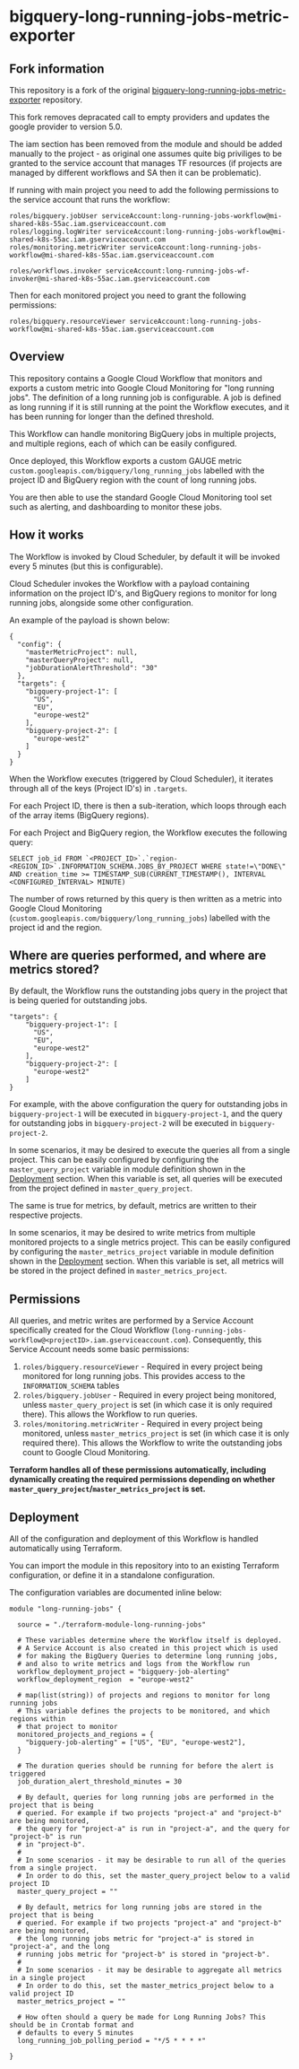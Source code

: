 # bigquery-long-running-jobs-metric-exporter

## Fork information

This repository is a fork of the original [bigquery-long-running-jobs-metric-exporter](https://github.com/GoogleCloudPlatform/bigquery-long-running-jobs-metric-exporter) repository.

This fork removes depracated call to empty providers and updates the google provider to version 5.0.

The iam section has been removed from the module and should be added manually to the project - as original one assumes
quite big priviliges to be granted to the service account that manages TF resources (if projects are managed by
different workflows and SA then it can be problematic).

If running with main project you need to add the following permissions to the service account that runs the workflow:
```
roles/bigquery.jobUser serviceAccount:long-running-jobs-workflow@mi-shared-k8s-55ac.iam.gserviceaccount.com
roles/logging.logWriter serviceAccount:long-running-jobs-workflow@mi-shared-k8s-55ac.iam.gserviceaccount.com
roles/monitoring.metricWriter serviceAccount:long-running-jobs-workflow@mi-shared-k8s-55ac.iam.gserviceaccount.com

roles/workflows.invoker serviceAccount:long-running-jobs-wf-invoker@mi-shared-k8s-55ac.iam.gserviceaccount.com
```

Then for each monitored project you need to grant the following permissions:
```
roles/bigquery.resourceViewer serviceAccount:long-running-jobs-workflow@mi-shared-k8s-55ac.iam.gserviceaccount.com
```


## Overview

This repository contains a Google Cloud Workflow that monitors and exports a custom metric into Google Cloud Monitoring for "long running jobs". The definition of a long running job is configurable. A job is defined as long running if it is still running at the point the Workflow executes, and it has been running for longer than the defined threshold.

This Workflow can handle monitoring BigQuery jobs in multiple projects, and multiple regions, each of which can be easily configured.

Once deployed, this Workflow exports a custom GAUGE metric `custom.googleapis.com/bigquery/long_running_jobs` labelled with the project ID and BigQuery region with the count of long running jobs.

You are then able to use the standard Google Cloud Monitoring tool set such as alerting, and dashboarding to monitor these jobs.

## How it works

The Workflow is invoked by Cloud Scheduler, by default it will be invoked every 5 minutes (but this is configurable).

Cloud Scheduler invokes the Workflow with a payload containing information on the project ID's, and BigQuery regions to monitor for long running jobs, alongside some other configuration.

An example of the payload is shown below:

```
{
  "config": {
    "masterMetricProject": null,
    "masterQueryProject": null,
    "jobDurationAlertThreshold": "30"
  },
  "targets": {
    "bigquery-project-1": [
      "US",
      "EU",
      "europe-west2"
    ],
    "bigquery-project-2": [
      "europe-west2"
    ]
  }
}
```

When the Workflow executes (triggered by Cloud Scheduler), it iterates through all of the keys (Project ID's) in `.targets`.

For each Project ID, there is then a sub-iteration, which loops through each of the array items (BigQuery regions).

For each Project and BigQuery region, the Workflow executes the following query:

```
SELECT job_id FROM `<PROJECT_ID>`.`region-<REGION_ID>`.INFORMATION_SCHEMA.JOBS_BY_PROJECT WHERE state!=\"DONE\" AND creation_time >= TIMESTAMP_SUB(CURRENT_TIMESTAMP(), INTERVAL <CONFIGURED_INTERVAL> MINUTE)
```

The number of rows returned by this query is then written as a metric into Google Cloud Monitoring (`custom.googleapis.com/bigquery/long_running_jobs`) labelled with the project id and the region.

## Where are queries performed, and where are metrics stored?

By default, the Workflow runs the outstanding jobs query in the project that is being queried for outstanding jobs.

```
"targets": {
    "bigquery-project-1": [
      "US",
      "EU",
      "europe-west2"
    ],
    "bigquery-project-2": [
      "europe-west2"
    ]
}
```

For example, with the above configuration the query for outstanding jobs in `bigquery-project-1` will be executed in `bigquery-project-1`, and the query for outstanding jobs in `bigquery-project-2` will be executed in `bigquery-project-2`.

In some scenarios, it may be desired to execute the queries all from a single project. This can be easily configured by configuring the `master_query_project` variable in module definition shown in the [Deployment](#deployment) section. When this variable is set, all queries will be executed from the project defined in `master_query_project`.

The same is true for metrics, by default, metrics are written to their respective projects.

In some scenarios, it may be desired to write metrics from multiple monitored projects to a single metrics project. This can be easily configured by configuring the `master_metrics_project` variable in module definition shown in the [Deployment](#deployment) section. When this variable is set, all metrics will be stored in the project defined in `master_metrics_project`.

## Permissions

All queries, and metric writes are performed by a Service Account specifically created for the Cloud Workflow (`long-running-jobs-workflow@<projectID>.iam.gserviceaccount.com`). Consequently, this Service Account needs some basic permissions:

1. `roles/bigquery.resourceViewer` - Required in every project being monitored for long running jobs. This provides access to the `INFORMATION_SCHEMA` tables
2. `roles/bigquery.jobUser` - Required in every project being monitored, unless `master_query_project` is set (in which case it is only required there). This allows the Workflow to run queries.
3. `roles/monitoring.metricWriter` - Required in every project being monitored, unless `master_metrics_project` is set (in which case it is only required there). This allows the Workflow to write the outstanding jobs count to Google Cloud Monitoring.

**Terraform handles all of these permissions automatically, including dynamically creating the required permissions depending on whether `master_query_project`/`master_metrics_project` is set.**

## Deployment

All of the configuration and deployment of this Workflow is handled automatically using Terraform.

You can import the module in this repository into to an existing Terraform configuration, or define it in a standalone configuration.

The configuration variables are documented inline below:

```
module "long-running-jobs" {

  source = "./terraform-module-long-running-jobs"

  # These variables determine where the Workflow itself is deployed.
  # A Service Account is also created in this project which is used
  # for making the BigQuery Queries to determine long running jobs,
  # and also to write metrics and logs from the Workflow run
  workflow_deployment_project = "bigquery-job-alerting"
  workflow_deployment_region  = "europe-west2"

  # map(list(string)) of projects and regions to monitor for long running jobs
  # This variable defines the projects to be monitored, and which regions within
  # that project to monitor
  monitored_projects_and_regions = {
    "bigquery-job-alerting" = ["US", "EU", "europe-west2"],
  }

  # The duration queries should be running for before the alert is triggered
  job_duration_alert_threshold_minutes = 30

  # By default, queries for long running jobs are performed in the project that is being
  # queried. For example if two projects "project-a" and "project-b" are being monitored,
  # the query for "project-a" is run in "project-a", and the query for "project-b" is run
  # in "project-b".
  #
  # In some scenarios - it may be desirable to run all of the queries from a single project.
  # In order to do this, set the master_query_project below to a valid project ID
  master_query_project = ""

  # By default, metrics for long running jobs are stored in the project that is being
  # queried. For example if two projects "project-a" and "project-b" are being monitored,
  # the long running jobs metric for "project-a" is stored in "project-a", and the long
  # running jobs metric for "project-b" is stored in "project-b".
  #
  # In some scenarios - it may be desirable to aggregate all metrics in a single project
  # In order to do this, set the master_metrics_project below to a valid project ID
  master_metrics_project = ""

  # How often should a query be made for Long Running Jobs? This should be in Crontab format and
  # defaults to every 5 minutes
  long_running_job_polling_period = "*/5 * * * *"

}
```
